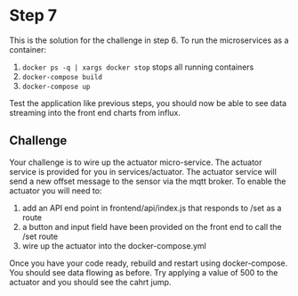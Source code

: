 # Step 7

This is the solution for the challenge in step 6.
To run the microservices as a container:

1. `docker ps -q | xargs docker stop` stops all running containers
2. `docker-compose build`
3. `docker-compose up`

Test the application like previous steps, you should now be able to see data streaming into the front end
charts from influx.

## Challenge

Your challenge is to wire up the actuator micro-service. The actuator service is provided for you in services/actuator.
The actuator service will send a new offset message to the sensor via the mqtt broker. To enable the actuator you will
need to:

1. add an API end point in frontend/api/index.js that responds to /set as a route
2. a button and input field have been provided on the front end to call the /set route
3. wire up the actuator into the docker-compose.yml


Once you have your code ready, rebuild and restart using docker-compose. You should see data flowing as before. Try 
applying a value of 500 to the actuator and you should see the cahrt jump.

